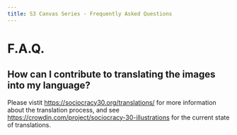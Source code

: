```yaml
---
title: S3 Canvas Series - Frequently Asked Questions
---
```


# F.A.Q.

## How can I contribute to translating the images into my language?

Please vistit <https://sociocracy30.org/translations/> for more information about the translation process, and see <https://crowdin.com/project/sociocracy-30-illustrations> for the current state of translations.

